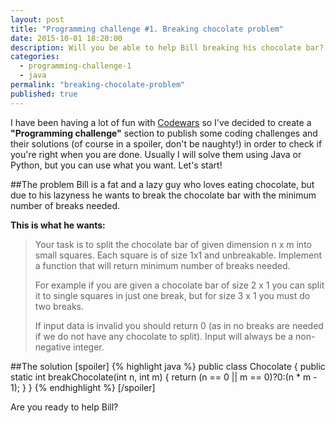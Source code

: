 ```yaml
---
layout: post
title: "Programming challenge #1. Breaking chocolate problem"
date: 2015-10-01 18:20:00
description: Will you be able to help Bill breaking his chocolate bar?
categories: 
  - programming-challenge-1
  - java
permalink: "breaking-chocolate-problem"
published: true
---
```


I have been having a lot of fun with [Codewars](http://www.codewars.com/r/sXy0Vg) so I've decided to create a **"Programming challenge"** section to publish some coding challenges and their solutions (of course in a spoiler, don't be naughty!) in order to check if you're right when you are done. Usually I will solve them using Java or Python, but you can use what you want. Let's start!

##The problem
Bill is a fat and a lazy guy who loves eating chocolate, but due to his lazyness he wants to break the chocolate bar with the minimum number of breaks needed.

**This is what he wants:**

> Your task is to split the chocolate bar of given dimension n x m into small squares. Each square is of size 1x1 and unbreakable. Implement a function that will return minimum number of breaks needed.
> 
> For example if you are given a chocolate bar of size 2 x 1 you can split it to single squares in just one break, but for size 3 x 1 you must do two breaks.
> 
> If input data is invalid you should return 0 (as in no breaks are needed if we do not have any chocolate to split). Input will always be a non-negative integer.

##The solution
[spoiler]
{% highlight java %}
public class Chocolate {
  public static int breakChocolate(int n, int m) {
    return (n == 0 || m == 0)?0:(n * m - 1);
  }
}
{% endhighlight %}
[/spoiler]

Are you ready to help Bill?
